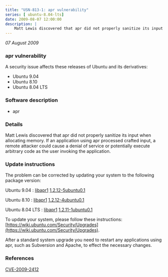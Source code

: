 ```yaml
---
title: "USN-813-1: apr vulnerability"
series: [ ubuntu-8.04-lts]
date: 2009-08-07 12:00:00
description: |
    Matt Lewis discovered that apr did not properly sanitize its input when allocating memory. If an application using apr processed crafted input, a remote attacker could cause a denial of service or potentially execute arbitrary code as the user invoking the application. 
--- 
```

 
 

*07 August 2009*

### apr vulnerability

A security issue affects these releases of Ubuntu and its derivatives:

* Ubuntu 9.04
* Ubuntu 8.10
* Ubuntu 8.04 LTS

### Software description

* apr 

### Details

Matt Lewis discovered that apr did not properly sanitize its input when allocating memory. If an application using apr processed crafted input, a remote attacker could cause a denial of service or potentially execute arbitrary code as the user invoking the application. 

### Update instructions

The problem can be corrected by updating your system to the following package version:

Ubuntu 9.04
 : [libapr1](https://launchpad.net/ubuntu/+source/apr) <span> [1.2.12-5ubuntu0.1](https://launchpad.net/ubuntu/+source/apr/1.2.12-5ubuntu0.1) </span> 

Ubuntu 8.10
 : [libapr1](https://launchpad.net/ubuntu/+source/apr) <span> [1.2.12-4ubuntu0.1](https://launchpad.net/ubuntu/+source/apr/1.2.12-4ubuntu0.1) </span> 

Ubuntu 8.04 LTS
 : [libapr1](https://launchpad.net/ubuntu/+source/apr) <span> [1.2.11-1ubuntu0.1](https://launchpad.net/ubuntu/+source/apr/1.2.11-1ubuntu0.1) </span> 

To update your system, please follow these instructions: [https://wiki.ubuntu.com/Security/Upgrades](https://wiki.ubuntu.com/Security/Upgrades).

After a standard system upgrade you need to restart any applications using apr, such as Subversion and Apache, to effect the necessary changes. 

### References

 
 [CVE-2009-2412](http://people.ubuntu.com/~ubuntu-security/cve/CVE-2009-2412)
 

